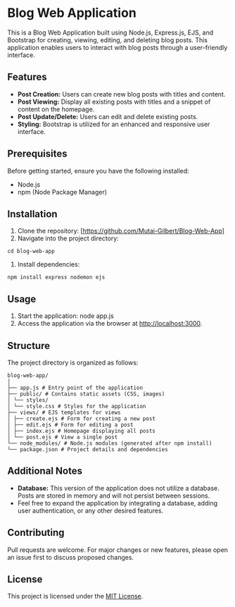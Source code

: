 # Blog Web Application

This is a Blog Web Application built using Node.js, Express.js, EJS, and Bootstrap for creating, viewing, editing, and deleting blog posts. This application enables users to interact with blog posts through a user-friendly interface.

## Features

- **Post Creation:** Users can create new blog posts with titles and content.
- **Post Viewing:** Display all existing posts with titles and a snippet of content on the homepage.
- **Post Update/Delete:** Users can edit and delete existing posts.
- **Styling:** Bootstrap is utilized for an enhanced and responsive user interface.

## Prerequisites

Before getting started, ensure you have the following installed:

- Node.js
- npm (Node Package Manager)

## Installation

1. Clone the repository:
[https://github.com/Mutai-Gilbert/Blog-Web-App]
1. Navigate into the project directory:
```
cd blog-web-app
```

1. Install dependencies:
```
npm install express nodemon ejs
```
## Usage

1. Start the application:
node app.js
1. Access the application via the browser at [http://localhost:3000](http://localhost:3000).

## Structure

The project directory is organized as follows:

```
blog-web-app/
│
├── app.js # Entry point of the application
├── public/ # Contains static assets (CSS, images)
│ └── styles/
│ └── style.css # Styles for the application
├── views/ # EJS templates for views
│ ├── create.ejs # Form for creating a new post
│ ├── edit.ejs # Form for editing a post
│ ├── index.ejs # Homepage displaying all posts
│ └── post.ejs # View a single post
└── node_modules/ # Node.js modules (generated after npm install)
└── package.json # Project details and dependencies
```


## Additional Notes

- **Database:** This version of the application does not utilize a database. Posts are stored in memory and will not persist between sessions.
- Feel free to expand the application by integrating a database, adding user authentication, or any other desired features.

## Contributing

Pull requests are welcome. For major changes or new features, please open an issue first to discuss proposed changes.

## License

This project is licensed under the [MIT License](https://opensource.org/licenses/MIT).